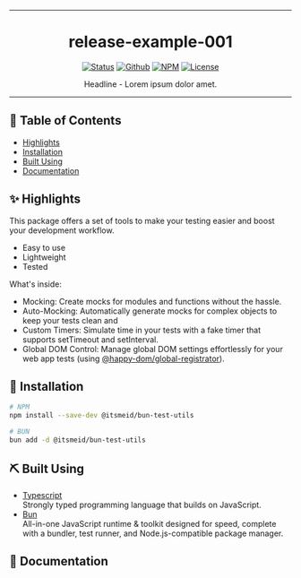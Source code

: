***

<div align="center">
	
# release-example-001
	
[![Status](https://img.shields.io/badge/status-active-success.svg)](#)
[![Github](https://img.shields.io/badge/github-repo-242424)](https://github.com/release-example-001)
[![NPM](https://img.shields.io/badge/npm-package-red)](https://www.npmjs.com/package/release-example-001)
[![License](https://img.shields.io/badge/license-MIT-blue.svg)](/LICENSE)

<p align="center">Headline - Lorem ipsum dolor amet.</p>

</div>

***

## 📝 Table of Contents

-   [Highlights](#highlights)
-   [Installation](#installation)
-   [Built Using](#built_using)
-   [Documentation](#documentation)

## ✨ Highlights <a name="highlights"></a>

This package offers a set of tools to make your testing easier and boost your development workflow.

* Easy to use
* Lightweight
* Tested

What's inside: 
* Mocking: Create mocks for modules and functions without the hassle.
* Auto-Mocking: Automatically generate mocks for complex objects to keep your tests clean and
* Custom Timers: Simulate time in your tests with a fake timer that supports setTimeout and setInterval.
* Global DOM Control: Manage global DOM settings effortlessly for your web app tests (using [@happy-dom/global-registrator](https://www.npmjs.com/package/@happy-dom/global-registrator)).

## 🔌 Installation <a name="installation"></a>

```bash
# NPM
npm install --save-dev @itsmeid/bun-test-utils

# BUN
bun add -d @itsmeid/bun-test-utils
```

## ⛏️ Built Using <a name="built_using"></a>

-   [Typescript](https://www.typescriptlang.org/)<br/>
	Strongly typed programming language that builds on JavaScript.
-   [Bun](https://bun.sh/)<br/>
	All-in-one JavaScript runtime & toolkit designed for speed, complete with a bundler, test runner, and Node.js-compatible package manager.

## 📔 Documentation <a name="documentation"></a>
